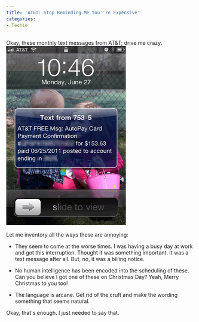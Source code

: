 ```yaml
---
title: 'AT&T: Stop Reminding Me You''re Expensive'
categories:
- Techie
---
```


Okay, these monthly text messages from AT&T; drive me crazy.
[![](/assets/posts/2011/att-billing-me.gif)](http://thingelstad.com/s/att-stop-reminding-me-youre-expensive/att-billing-me/img)

Let me inventory all the ways these are annoying:



  * They seem to come at the worse times. I was having a busy day at work and got this interruption. Thought it was something important. It was a text message after all. But, no, it was a billing notice.


  * No human intelligence has been encoded into the scheduling of these. Can you believe I got one of these on Christmas Day? Yeah, Merry Christmas to you too!


  * The language is arcane. Get rid of the cruft and make the wording something that seems natural.

Okay, that's enough. I just needed to say that.
